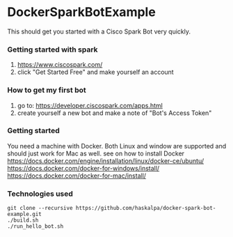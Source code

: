 # DockerSparkBotExample
This should get you started with a Cisco Spark Bot very quickly.

### Getting started with spark 
1. https://www.ciscospark.com/
2. click "Get Started Free" and make yourself an account

### How to get my first bot
1. go to: https://developer.ciscospark.com/apps.html
2. create yourself a new bot and make a note of "Bot's Access Token"

### Getting started
You need a machine with Docker. Both Linux and window are supported and should just work for Mac as well.
see on how to install Docker
https://docs.docker.com/engine/installation/linux/docker-ce/ubuntu/
https://docs.docker.com/docker-for-windows/install/
https://docs.docker.com/docker-for-mac/install/

### Technologies used

```
git clone --recursive https://github.com/haskalpa/docker-spark-bot-example.git
./build.sh 
./run_hello_bot.sh 
```
